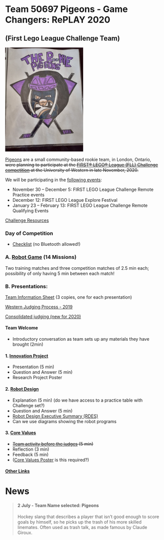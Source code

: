 # Team 50697 Pigeons - Game Changers: RePLAY 2020
## (First Lego League Challenge Team)

![image](pigeon-logo.png)

[Pigeons](https://fll-pigeons.github.io/gamechangers/) are a small community-based rookie team, in London, Ontario, ~~were planning to participate at the [FIRST® LEGO® League (FLL) Challenge competition](https://www.eng.uwo.ca/outreach/first-robotics/lego-league/) at the University of Western in late November, 2020.~~

We will be participating in the [following events](https://www.firstroboticscanada.org/covid-3/):

  * November 30 – December 5:  FIRST LEGO League Challenge Remote Practice events
  * December 12: FIRST LEGO League Explore Festival
  * January 23 – February 13: FIRST LEGO League Challenge Remote Qualifying Events

[Challenge Resources](challenge.md)

### Day of Competition
* [Checklist](checklistWestern2019.pdf) (no Bluetooth allowed!)

### A. [Robot Game](robotgame.md) (14 Missions)

Two training matches and three competition matches of 2.5 min each; possibility of only having 5 min between each match!

### B. Presentations:
[Team Information Sheet](TeamInfoSheet_FL005_Fillable.pdf) (3 copies, one for each presentation)

[Western Judging Process - 2019](CoachesDayPresentation2019_judging.pdf)

[Consolidated judging (new for 2020)](https://firstinspiresst01.blob.core.windows.net/first-game-changers/fll-challenge/Judging-Session-for-Teams.pdf)
#### Team Welcome
* Introductory conversation as team sets up any materials they have brought (2min)

#### 1. [Innovation Project](projet.md)
* Presentation (5 min)
* Question and Answer (5 min)
* Research Project Poster

#### 2. [Robot Design](robotDesign.md)
* Explanation (5 min) (do we have access to a practice table with Challenge set?)
* Question and Answer (5 min) 
* [Robot Design Executive Summary (RDES)](IO_RDES.pdf)
* Can we use diagrams showing the robot programs

#### 3. [Core Values](coreValues.md)
* ~~[Team activity before the judges](http://flltutorials.com/translations/en-us/CoreValues/CVJudging.pdf) (5 min)~~
* Reflection (3 min)
* Feedback (5 min)
* ([Core Values Poster](http://flltutorials.com/translations/en-us/CoreValues/CVPoster.pdf) is this required?)

#### [Other Links](links.md)

# News
> #### 2 July - Team Name selected: Pigeons
> Hockey slang that describes a player that isn’t good enough to score goals by himself, so he picks up the trash of his more skilled linemates. Often used as trash talk, as made famous by Claude Giroux.
